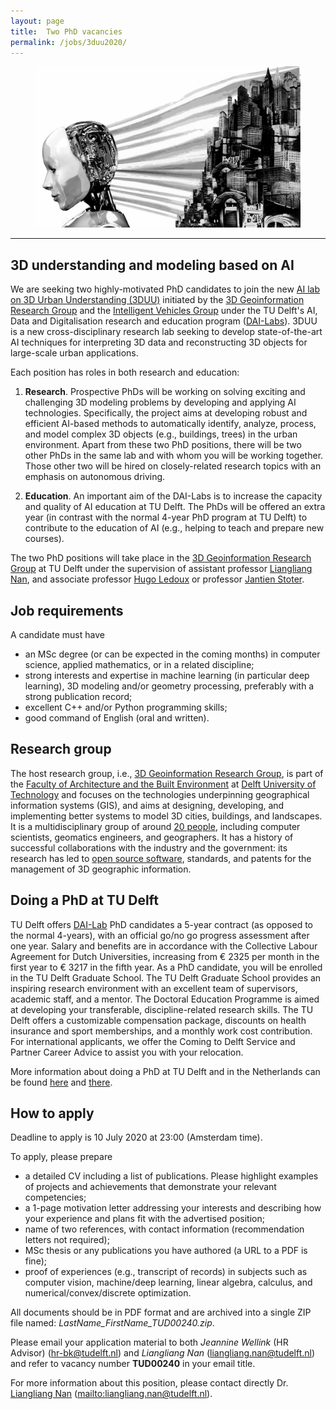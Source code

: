 ```yaml
---
layout: page
title:  Two PhD vacancies
permalink: /jobs/3duu2020/
---
```


<!--
<div class="alert alert-danger" role="alert">2020-07-11: The application deadline has passed, it is not possible to apply anymore. We thank all the applicants for their interest.</div>
-->


<figure class="image">
  <img src="img/ai_urban.jpg" width="600" alt="Image by [S. Kanti](https://www.analyticsinsight.net/author/kanti/)" title="Image by [S. Kanti](https://www.analyticsinsight.net/author/kanti/)">
</figure>

- - - 


## 3D understanding and modeling based on AI

We are seeking two highly-motivated PhD candidates to join the new [AI lab on 3D Urban Understanding (3DUU)](https://www.tudelft.nl/en/ai/ai-labs/3duu/) initiated by the [3D Geoinformation Research Group](https://3d.bk.tudelft.nl/) and the [Intelligent Vehicles Group](http://intelligent-vehicles.org/) under the TU Delft's AI, Data and Digitalisation research and education program ([DAI-Labs](https://www.tudelft.nl/en/ai/research/ai-labs-talent-recruitment/)). 3DUU is a new cross-disciplinary research lab seeking to develop state-of-the-art AI techniques for interpreting 3D data and reconstructing 3D objects for large-scale urban applications. 

Each position has roles in both research and education:

1) **Research**. Prospective PhDs will be working on solving exciting and challenging 3D modeling problems by developing and applying AI technologies. Specifically, the project aims at developing robust and efficient AI-based methods to automatically identify, analyze, process, and model complex 3D objects (e.g., buildings, trees) in the urban environment. Apart from these two PhD positions, there will be two other PhDs in the same lab and with whom you will be working together. Those other two will be hired on closely-related research topics with an emphasis on autonomous driving. 

2) **Education**. An important aim of the DAI-Labs is to increase the capacity and quality of AI education at TU Delft. The PhDs will be offered an extra year (in contrast with the normal 4-year PhD program at TU Delft) to contribute to the education of AI (e.g., helping to teach and prepare new courses). 


The two PhD positions will take place in the [3D Geoinformation Research Group](https://3d.bk.tudelft.nl) at TU Delft under the supervision of assistant professor [Liangliang Nan](https://3d.bk.tudelft.nl/liangliang/), and associate professor [Hugo Ledoux](https://3d.bk.tudelft.nl/hledoux) or professor [Jantien Stoter](https://3d.bk.tudelft.nl/jstoter/). 


## Job requirements
<!-- 600 char --> 

A candidate must have

 - an MSc degree (or can be expected in the coming months) in computer science, applied mathematics, or in a related discipline;
 - strong interests and expertise in machine learning (in particular deep learning), 3D modeling and/or geometry processing, preferably with a strong publication record;
 - excellent C++ and/or Python programming skills;
 - good command of English (oral and written).


## Research group

The host research group, i.e., [3D Geoinformation Research Group](https://3d.bk.tudelft.nl), is part of the [Faculty of Architecture and the Built Environment](https://www.tudelft.nl/en/architecture-and-the-built-environment/) at [Delft University of Technology](https://www.tudelft.nl/en/) and focuses on the technologies underpinning geographical information systems (GIS), and aims at designing, developing, and implementing better systems to model 3D cities, buildings, and landscapes. It is a multidisciplinary group of around [20 people](https://3d.bk.tudelft.nl/about/#people), including computer scientists, geomatics engineers, and geographers. It has a history of successful collaborations with the industry and the government: its research has led to [open source software](https://3d.bk.tudelft.nl/code/), standards, and patents for the management of 3D geographic information.


## Doing a PhD at TU Delft

TU Delft offers [DAI-Lab](https://www.tudelft.nl/en/ai/research/ai-labs-talent-recruitment/) PhD candidates a 5-year contract (as opposed to the normal 4-years), with an official go/no go progress assessment after one year. Salary and benefits are in accordance with the Collective Labour Agreement for Dutch Universities, increasing from € 2325 per month in the first year to € 3217 in the fifth year. As a PhD candidate, you will be enrolled in the TU Delft Graduate School. The TU Delft Graduate School provides an inspiring research environment with an excellent team of supervisors, academic staff, and a mentor. The Doctoral Education Programme is aimed at developing your transferable, discipline-related research skills. The TU Delft offers a customizable compensation package, discounts on health insurance and sport memberships, and a monthly work cost contribution. For international applicants, we offer the Coming to Delft Service and Partner Career Advice to assist you with your relocation.     

More information about doing a PhD at TU Delft and in the Netherlands can be found [here](http://www.graduateschool.tudelft.nl) and [there](http://www.studyinholland.nl/education-system/degrees/phd).


## How to apply

<div class="alert alert-info" role="alert">
Deadline to apply is 10 July 2020 at 23:00 (Amsterdam time).
</div>

<!--
<div class="alert alert-danger" role="alert">
Deadline has passed, you can't apply anymore.
</div> -->

To apply, please prepare

- a detailed CV including a list of publications. Please highlight examples of projects and achievements that demonstrate your relevant competencies;
- a 1-page motivation letter addressing your interests and describing how your experience and plans fit with the advertised position;
- name of two references, with contact information (recommendation letters not required);
- MSc thesis or any publications you have authored (a URL to a PDF is fine);
- proof of experiences (e.g., transcript of records) in subjects such as computer vision, machine/deep learning, linear algebra, calculus, and numerical/convex/discrete optimization.

All documents should be in PDF format and are archived into a single ZIP file named: *LastName\_FirstName\_TUD00240.zip*.


Please email your application material to both *Jeannine Wellink* (HR Advisor) (<hr-bk@tudelft.nl>) and *Liangliang Nan* (<liangliang.nan@tudelft.nl>) and refer to vacancy number __TUD00240__ in your email title.

For more information about this position, please contact directly Dr. [Liangliang Nan](https://3d.bk.tudelft.nl/liangliang/) (<mailto:liangliang.nan@tudelft.nl>).

